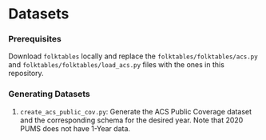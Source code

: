 # Datasets 

### Prerequisites

Download `folktables` locally and replace the `folktables/folktables/acs.py` and `folktables/folktables/load_acs.py` files with the ones in this repository.

### Generating Datasets

1. `create_acs_public_cov.py`: Generate the ACS Public Coverage dataset and the corresponding schema for the desired year. Note that 2020 PUMS does not have 1-Year data. 